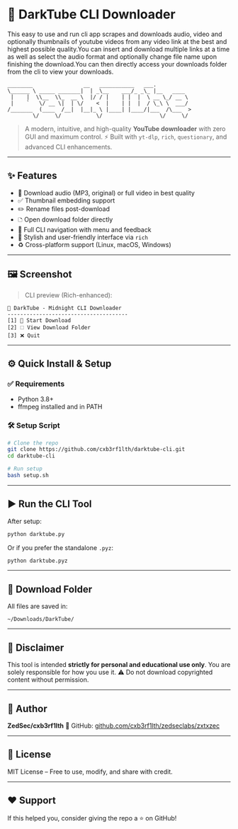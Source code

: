 # 🎿 DarkTube CLI Downloader
This easy to use and run cli app scrapes and downloads audio, video and optionally thumbnails of youtube videos from any video link at the best and highest possible quality.You can insert and download multiple links at a time as well as select the audio format and optionally change file name upon finishing the download.You can then directly access your downloads folder from the cli to view your downloads.

```
________                __   ___________   ___.           
\______ \ _____ _______|  | _\__    ___/_ _\_ |__   ____  
 |    |  \\__  \\_  __ \  |/ / |    | |  |  \ __ \_/ __ \
 |    `   \/ __ \|  | \/    <  |    | |  |  / \_\ \  ___/
/_______  (____  /__|  |__|_ \ |____| |____/|___  /\___  >
        \/     \/           \/                  \/     \/
```

> A modern, intuitive, and high-quality **YouTube downloader** with zero GUI and maximum control.
> ⚡ Built with `yt-dlp`, `rich`, `questionary`, and advanced CLI enhancements.

---

## ✨ Features

* 📅 Download audio (MP3, original) or full video in best quality
* ✅ Thumbnail embedding support
* ✏️ Rename files post-download
* 🗅️ Open download folder directly
* 🧱 Full CLI navigation with menu and feedback
* 🎨 Stylish and user-friendly interface via `rich`
* ♻️ Cross-platform support (Linux, macOS, Windows)

---

## 🖼️ Screenshot

> CLI preview (Rich-enhanced):

```
🎿 DarkTube - Midnight CLI Downloader
--------------------------------------
[1] 📅 Start Download
[2] 🗆 View Download Folder
[3] ❌ Quit
```

---

## ⚙️ Quick Install & Setup

### ✅ Requirements

* Python 3.8+
* ffmpeg installed and in PATH

### 🛠️ Setup Script

```bash
# Clone the repo
git clone https://github.com/cxb3rf1lth/darktube-cli.git
cd darktube-cli

# Run setup
bash setup.sh
```

---

## ▶️ Run the CLI Tool

After setup:

```bash
python darktube.py
```

Or if you prefer the standalone `.pyz`:

```bash
python darktube.pyz
```

---

## 📂 Download Folder

All files are saved in:

```
~/Downloads/DarkTube/
```

---

## 📜 Disclaimer

This tool is intended **strictly for personal and educational use only**.
You are solely responsible for how you use it.
⚠️ Do not download copyrighted content without permission.

---

## 👤 Author

**ZedSec/cxb3rf1lth**
🔗 GitHub: [github.com/cxb3rf1lth/zedseclabs/zxtxzec](https://github.com/cxb3rf1lth)

---

## 🧾 License

MIT License – Free to use, modify, and share with credit.

---

## ❤️ Support

If this helped you, consider giving the repo a ⭐ on GitHub!
